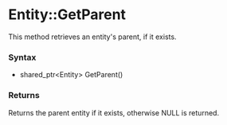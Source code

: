 # Entity::GetParent
This method retrieves an entity's parent, if it exists.

### Syntax
* shared_ptr\<Entity\> GetParent()

### Returns
Returns the parent entity if it exists, otherwise NULL is returned.
